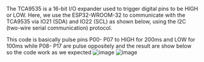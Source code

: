The TCA9535 is a 16-bit I/O expander used to trigger digital pins to be HIGH or LOW.  Here, we use the ESP32-WROOM-32 to communicate with the TCA9535 via IO21 (SDA) and IO22 (SCL) as shown below, using the I2C (two-wire serial communication) protocol.

This code is basically pulse pins P00- P07 to HIGH for 200ms and LOW for 100ms while P08- P17 are pulse oppositely and the result are show below so the code work as we expected
![image](https://github.com/Nakarin315/TCA9535_ESP32/assets/93529299/00791a69-238a-4261-a873-0e22f69e0ea2)
![image](https://github.com/Nakarin315/TCA9535_ESP32/assets/93529299/485692f7-215d-4106-bf06-fa3b146f76fa)

